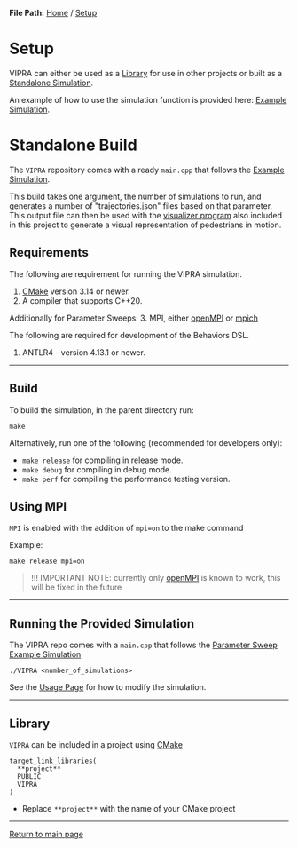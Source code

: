 **File Path:** [Home](../../docs.md) / [Setup](setup.md)
# Setup

VIPRA can either be used as a [Library](#library) for use in other projects or built as a [Standalone Simulation](#standalone-build).

An example of how to use the simulation function is provided here: [Example Simulation](../examples/simulation.md).

# Standalone Build

The `VIPRA` repository comes with a ready `main.cpp` that follows the [Example Simulation](../examples/simulation.md).

This build takes one argument, the number of simulations to run, and generates a number of "trajectories.json" files based on that parameter. This output file can then be used with the [visualizer program](../tools/visualizer.md) also included in this project to generate a visual representation of pedestrians in motion. 

## Requirements

The following are requirement for running the VIPRA simulation.

1. [CMake](https://cmake.org/download/) version 3.14 or newer.
2. A compiler that supports C++20.

Additionally for Parameter Sweeps:
3. MPI, either [openMPI](https://www.open-mpi.org/software/ompi/v5.0/) or [mpich](https://www.mpich.org/)

The following are required for development of the Behaviors DSL.

1. ANTLR4 - version 4.13.1 or newer.

---

## Build

To build the simulation, in the parent directory run:
```
make
```

Alternatively, run one of the following (recommended for developers only):

- `make release` for compiling in release mode.
- `make debug` for compiling in debug mode.
- `make perf` for compiling the performance testing version.

## Using MPI

`MPI` is enabled with the addition of `mpi=on` to the make command

Example:
```
make release mpi=on
```

> !!! IMPORTANT NOTE: currently only [openMPI](https://www.open-mpi.org/) is known to work, this will be fixed in the future

---

## Running the Provided Simulation

The VIPRA repo comes with a `main.cpp` that follows the [Parameter Sweep Example Simulation](../examples/parameter_sweep.md)

```
./VIPRA <number_of_simulations>
```

See the [Usage Page](usage.md) for how to modify the simulation.

---

## Library

`VIPRA` can be included in a project using [CMake](https://cmake.org/)

```
target_link_libraries(
  **project**
  PUBLIC
  VIPRA
)
```

- Replace `**project**` with the name of your CMake project

---

[Return to main page](../../docs.md)